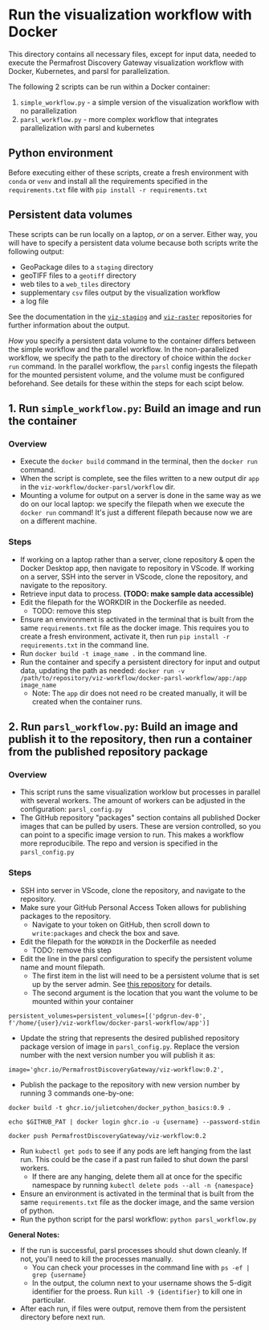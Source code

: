 # Run the visualization workflow with Docker

This directory contains all necessary files, except for input data, needed to execute the Permafrost Discovery Gateway visualization workflow with Docker, Kubernetes, and parsl for parallelization.

The following 2 scripts can be run within a Docker container:
  1. `simple_workflow.py` - a simple version of the visualization workflow with no parallelization
  2. `parsl_workflow.py` - more complex workflow that integrates parallelization with parsl and kubernetes

## Python environment

Before executing either of these scripts, create a fresh environment with `conda` or `venv` and install all the requirements specified in the `requirements.txt` file with `pip install -r requirements.txt`

## Persistent data volumes

These scripts can be run locally on a laptop, _or_ on a server. Either way, you will have to specify a persistent data volume because both scripts write the following output:
 - GeoPackage diles to a `staging` directory
 - geoTIFF files to a `geotiff` directory 
 - web tiles to a `web_tiles` directory
 - supplementary `csv` files output by the visualization workflow
 - a log file

See the documentation in the [`viz-staging`](https://github.com/PermafrostDiscoveryGateway/viz-staging) and [`viz-raster`](https://github.com/PermafrostDiscoveryGateway/viz-raster/tree/main) repositories for further information about the output. 
 
_How_ you specify a persistent data volume to the container differs between the simple workflow and the parallel workflow. In the non-parallelized workflow, we specify the path to the directory of choice within the `docker run` command. In the parallel workflow, the `parsl` config ingests the filepath for the mounted persistent volume, and the volume must be configured beforehand. See details for these within the steps for each scipt below.

## 1. Run `simple_workflow.py`: Build an image and run the container

### Overview

- Execute the `docker build` command in the terminal, then the `docker run` command.
- When the script is complete, see the files written to a new output dir `app` in the `viz-workflow/docker-parsl/workflow` dir.
- Mounting a volume for output on a server is done in the same way as we do on our local laptop: we specify the filepath when we execute the `docker run` command! It's just a different filepath because now we are on a different machine.

### Steps 

- If working on a laptop rather than a server, clone repository & open the Docker Desktop app, then navigate to repository in VScode. If working on a server, SSH into the server in VScode, clone the repository, and navigate to the repository.
- Retrieve input data to process. **(TODO: make sample data accessible)**
- Edit the filepath for the WORKDIR in the Dockerfile as needed.
  - TODO: remove this step
- Ensure an environment is activated in the terminal that is built from the same `requirements.txt` file as the docker image. This requires you to create a fresh environment, activate it, then run `pip install -r requirements.txt` in the command line. 
- Run `docker build -t image_name .` in the command line.
- Run the container and specify a persistent directory for input and output data, updating the path as needed: `docker run -v /path/to/repository/viz-workflow/docker-parsl-workflow/app:/app image_name`
    - Note: The `app` dir does not need ro be created manually, it will be created when the container runs.

## 2. Run `parsl_workflow.py`: Build an image and publish it to the repository, then run a container from the published repository package

### Overview

- This script runs the same visualization worklow but processes in parallel with several workers. The amount of workers can be adjusted in the configuration: `parsl_config.py`
- The GitHub repository "packages" section contains all published Docker images that can be pulled by users. These  are version controlled, so you can point to a specific image version to run. This makes a workflow more reproducibile. The repo and version is specified in the `parsl_config.py`

### Steps

- SSH into server in VScode, clone the repository, and navigate to the repository.
- Make sure your GitHub Personal Access Token allows for publishing packages to the repository.
    - Navigate to your token on GitHub, then scroll down to `write:packages` and check the box and save.
- Edit the filepath for the `WORKDIR` in the Dockerfile as needed
  - TODO: remove this step
- Edit the line in the parsl configuration to specify the persistent volume name and mount filepath.
    - The first item in the list will need to be a persistent volume that is set up by the server admin. See [this repository](https://github.com/mbjones/k8s-parsl?tab=readme-ov-file#persistent-data-volumes) for details.
    - The second argument is the location that you want the volume to be mounted within your container
```
persistent_volumes=persistent_volumes=[('pdgrun-dev-0', f'/home/{user}/viz-workflow/docker-parsl-workflow/app')]
```
- Update the string that represents the desired published repository package version of image in `parsl_config.py`. Replace the version number with the next version number you will publish it as:
```
image='ghcr.io/PermafrostDiscoveryGateway/viz-workflow:0.2',
```
- Publish the package to the repository with new version number by running 3 commands one-by-one:
```
docker build -t ghcr.io/julietcohen/docker_python_basics:0.9 .
```

```
echo $GITHUB_PAT | docker login ghcr.io -u {username} --password-stdin
```
```
docker push PermafrostDiscoveryGateway/viz-workflow:0.2
```
- Run `kubectl get pods` to see if any pods are left hanging from the last run. This could be the case if a past run failed to shut down the parsl workers.
    - If there are any hanging, delete them all at once for the specific namespace by running `kubectl delete pods --all -n {namespace}`
- Ensure an environment is activated in the terminal that is built from the same `requirements.txt` file as the docker image, and the same version of python. 
- Run the python script for the parsl workflow: `python parsl_workflow.py`

**General Notes:**
- If the run is successful, parsl processes should shut down cleanly. If not, you'll need to kill the processes manually.
  - You can check your processes in the command line with `ps -ef | grep {username}`
  - In the output, the column next to your username shows the 5-digit identifier for the proess. Run `kill -9 {identifier}` to kill one in particular.
- After each run, if files were output, remove them from the persistent directory before next run. 